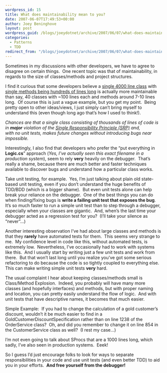 ```yaml
---
wordpress_id: 15
title: What does maintainability mean to you?
date: 2007-06-07T17:49:53+00:00
author: Joey Beninghove
layout: post
wordpress_guid: /blogs/joeydotnet/archive/2007/06/07/what-does-maintainability-mean-to-you.aspx
categories:
  - Patterns
  - TDD
redirect_from: "/blogs/joeydotnet/archive/2007/06/07/what-does-maintainability-mean-to-you.aspx/"
---
```

Sometimes in my discussions with other developers, we have to agree to disagree on certain things.&nbsp; One recent topic was that of maintainability, in regards to&nbsp;the size of&nbsp;classes/methods and project structures.&nbsp; 

I find it curious that some developers believe a [single 4000 line class](http://c2.com/cgi/wiki?GodClass) with [single methods being hundreds of lines long](http://c2.com/cgi/wiki?LongMethodSmell) is actually more maintainable than say,&nbsp;40&nbsp;classes with ~100 lines each and methods around 7-10 lines long.&nbsp; Of course this is just a vague example, but you get my point.&nbsp; Being pretty open to other ideas/views, I just simply can&#8217;t bring myself to understand this (even though long&nbsp;ago&nbsp;that&#8217;s how I used to think!).&nbsp; 

_Chances are that a single class consisting of thousands of lines of code is in **major** violation of the [Single Responsibility Principle (SRP)](http://en.wikipedia.org/wiki/Single_responsibility_principle)&nbsp;and, with&nbsp;no&nbsp;unit tests,&nbsp;makes future changes without introducing bugs near impossible.&nbsp;_ 

Interestingly, I also find that developers who prefer the &#8220;put everything in **Logic.cs**&#8221; approach (_Yes, I&#8217;ve actually seen this exact filename in a production system_), seem to rely **very** heavily on the debugger.&nbsp; That&#8217;s really a shame, because there are much better and faster techniques available to discover bugs and&nbsp;understand how a particular class works.

Take unit testing, for example.&nbsp; Yes, I&#8217;m just talking about plain old state-based unit testing, even if you don&#8217;t&nbsp;understand the huge benefits of TDD/BDD (which is a bigger shame).&nbsp; But even unit tests alone can help break your reliance on the debugger.&nbsp; One of the best things you can do when finding/fixing bugs is **write a failing unit test that exposes the bug**.&nbsp; It&#8217;s so much faster to run a simple unit test than to step through a debugger, especially when your classes are gigantic.&nbsp; And, when&#8217;s the last time your debugger acted as a regression test for you?&nbsp; (I&#8217;ll take your silence as &#8220;never&#8221;&#8230;)

Another interesting observation I&#8217;ve had about large classes and methods is that they **rarely** have automated tests for them.&nbsp; This seems very strange to me.&nbsp; My confidence level in code like this, without automated tests,&nbsp;is extremely low.&nbsp; Nevertheless, I&#8217;ve occasionally had to work with systems like this.&nbsp; And I usually start by writing just a few unit tests and work from there.&nbsp; But that won&#8217;t last long until you realize you&#8217;ve got some serious refactoring to do because the code is so tightly coupled to everything else.&nbsp; This can make writing simple unit tests **very** hard.

The usual complaint I hear about keeping classes/methods small is Class/Method Explosion.&nbsp; Indeed, you probably will have many more classes (and hopefully interfaces) and methods, but with proper naming and location, you can pretty easily understand the flow of logic.&nbsp; And with unit tests that have descriptive names, it becomes that much easier.&nbsp; 

Simple Example:&nbsp; If you had to change the calculation of a gold customer&#8217;s discount, wouldn&#8217;t it be much easier to find in a GoldCustomerDiscountSpecification rather than on line 1238&nbsp;of the OrderService class?&nbsp; Oh, and did you remember to change it on line 854 in the CustomerService class as well?&nbsp; (I rest my case&#8230;)

I&#8217;m not even going to talk about SProcs that are a 1000 lines long, which sadly, I&#8217;ve also seen in production systems.&nbsp; Eeek!

So I guess I&#8217;d just encourage folks to look for ways to separate responsibilities in your code and use unit tests (and even better TDD) to aid you in your efforts.&nbsp; **And free yourself from the debugger!**